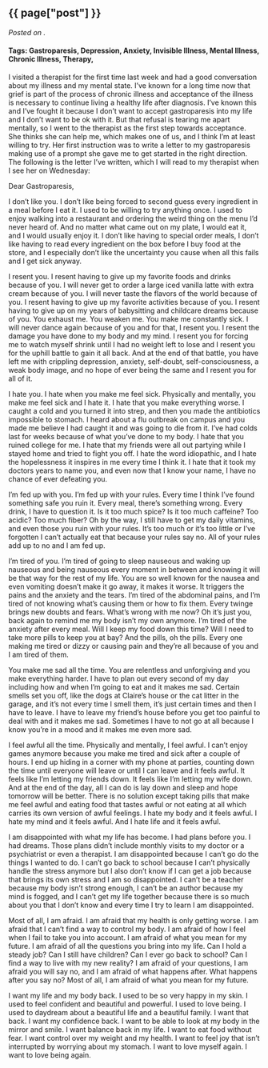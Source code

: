 

## {{ page["post"] }}

*Posted on <!--{ page["date"] }-->.*

#### Tags: Gastroparesis, Depression, Anxiety, Invisible Illness, Mental Illness, Chronic Illness, Therapy,

I visited a therapist for the first time last week and had a good conversation about my illness and my mental state.  I’ve known for a long time now that grief is part of the process of chronic illness and acceptance of the illness is necessary to continue living a healthy life after diagnosis.  I’ve known this and I’ve fought it because I don’t want to accept gastroparesis into my life and I don’t want to be ok with it.  But that refusal is tearing me apart mentally, so I went to the therapist as the first step towards acceptance.  She thinks she can help me, which makes one of us, and I think I’m at least willing to try.  Her first instruction was to write a letter to my gastroparesis making use of a prompt she gave me to get started in the right direction.  The following is the letter I’ve written, which I will read to my therapist when I see her on Wednesday:

Dear Gastroparesis,

I don’t like you.  I don’t like being forced to second guess every ingredient in a meal before I eat it.  I used to be willing to try anything once.  I used to enjoy walking into a restaurant and ordering the weird thing on the menu I’d never heard of.  And no matter what came out on my plate, I would eat it, and I would usually enjoy it.  I don’t like having to special order meals, I don’t like having to read every ingredient on the box before I buy food at the store, and I especially don’t like the uncertainty you cause when all this fails and I get sick anyway.

I resent you.  I resent having to give up my favorite foods and drinks because of you.  I will never get to order a large iced vanilla latte with extra cream because of you.  I will never taste the flavors of the world because of you.  I resent having to give up my favorite activities because of you.  I resent having to give up on my years of babysitting and childcare dreams because of you.  You exhaust me.  You weaken me.  You make me constantly sick.  I will never dance again because of you and for that, I resent you.  I resent the damage you have done to my body and my mind.  I resent you for forcing me to watch myself shrink until I had no weight left to lose and I resent you for the uphill battle to gain it all back.  And at the end of that battle, you have left me with crippling depression, anxiety, self-doubt, self-consciousness, a weak body image, and no hope of ever being the same and I resent you for all of it. 

I hate you.  I hate when you make me feel sick.  Physically and mentally, you make me feel sick and I hate it.  I hate that you make everything worse.  I caught a cold and you turned it into strep, and then you made the antibiotics impossible to stomach.  I heard about a flu outbreak on campus and you made me believe I had caught it and was going to die from it.  I’ve had colds last for weeks because of what you’ve done to my body.  I hate that you ruined college for me.  I hate that my friends were all out partying while I stayed home and tried to fight you off.  I hate the word idiopathic, and I hate the hopelessness it inspires in me every time I think it.  I hate that it took my doctors years to name you, and even now that I know your name, I have no chance of ever defeating you.

I’m fed up with you.  I’m fed up with your rules.  Every time I think I’ve found something safe you ruin it.  Every meal, there’s something wrong.  Every drink, I have to question it.  Is it too much spice?  Is it too much caffeine?  Too acidic?  Too much fiber?  Oh by the way, I still have to get my daily vitamins, and even those you ruin with your rules.  It’s too much or it’s too little or I’ve forgotten I can’t actually eat that because your rules say no.  All of your rules add up to no and I am fed up.

I’m tired of you.  I’m tired of going to sleep nauseous and waking up nauseous and being nauseous every moment in between and knowing it will be that way for the rest of my life.  You are so well known for the nausea and even vomiting doesn’t make it go away, it makes it worse.  It triggers the pains and the anxiety and the tears.  I’m tired of the abdominal pains, and I’m tired of not knowing what’s causing them or how to fix them.  Every twinge brings new doubts and fears.  What’s wrong with me now?  Oh it’s just you, back again to remind me my body isn’t my own anymore.  I’m tired of the anxiety after every meal.  Will I keep my food down this time?  Will I need to take more pills to keep you at bay?  And the pills, oh the pills.  Every one making me tired or dizzy or causing pain and they’re all because of you and I am tired of them.

You make me sad all the time.  You are relentless and unforgiving and you make everything harder.  I have to plan out every second of my day including how and when I’m going to eat and it makes me sad.  Certain smells set you off, like the dogs at Claire’s house or the cat litter in the garage, and it’s not every time I smell them, it’s just certain times and then I have to leave.  I have to leave my friend’s house before you get too painful to deal with and it makes me sad.  Sometimes I have to not go at all because I know you’re in a mood and it makes me even more sad.  

I feel awful all the time.  Physically and mentally, I feel awful.  I can’t enjoy games anymore because you make me tired and sick after a couple of hours.  I end up hiding in a corner with my phone at parties, counting down the time until everyone will leave or until I can leave and it feels awful.  It feels like I’m letting my friends down.  It feels like I’m letting my wife down.  And at the end of the day, all I can do is lay down and sleep and hope tomorrow will be better.  There is no solution except taking pills that make me feel awful and eating food that tastes awful or not eating at all which carries its own version of awful feelings.  I hate my body and it feels awful.  I hate my mind and it feels awful.  And I hate life and it feels awful.

I am disappointed with what my life has become.  I had plans before you.  I had dreams.  Those plans didn’t include monthly visits to my doctor or a psychiatrist or even a therapist.  I am disappointed because I can’t go do the things I wanted to do.  I can’t go back to school because I can’t physically handle the stress anymore but I also don’t know if I can get a job because that brings its own stress and I am so disappointed.  I can’t be a teacher because my body isn’t strong enough, I can’t be an author because my mind is fogged, and I can’t get my life together because there is so much about you that I don’t know and every time I try to learn I am disappointed.

Most of all, I am afraid.  I am afraid that my health is only getting worse.  I am afraid that I can’t find a way to control my body.  I am afraid of how I feel when I fail to take you into account.  I am afraid of what you mean for my future.  I am afraid of all the questions you bring into my life.  Can I hold a steady job?  Can I still have children?  Can I ever go back to school?  Can I find a way to live with my new reality?  I am afraid of your questions, I am afraid you will say no, and I am afraid of what happens after.  What happens after you say no?  Most of all, I am afraid of what you mean for my future.

I want my life and my body back.  I used to be so very happy in my skin.  I used to feel confident and beautiful and powerful.  I used to love being.  I used to daydream about a beautiful life and a beautiful family.  I want that back.  I want my confidence back.  I want to be able to look at my body in the mirror and smile.  I want balance back in my life.  I want to eat food without fear.  I want control over my weight and my health.  I want to feel joy that isn’t interrupted by worrying about my stomach.  I want to love myself again.  I want to love being again.


